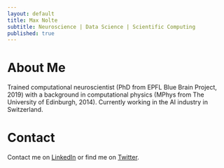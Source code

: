 ```yaml
---
layout: default
title: Max Nolte
subtitle: Neuroscience | Data Science | Scientific Computing
published: true
---
```


# About Me

Trained computational neuroscientist (PhD from EPFL Blue Brain Project, 2019) with a background in computational physics (MPhys from The University of Edinburgh, 2014). Currently working in the AI industry in Switzerland.

# Contact

Contact me on [LinkedIn](https://www.linkedin.com/in/max-nolte/) or find me on [Twitter](https://twitter.com/max_nolte_).
